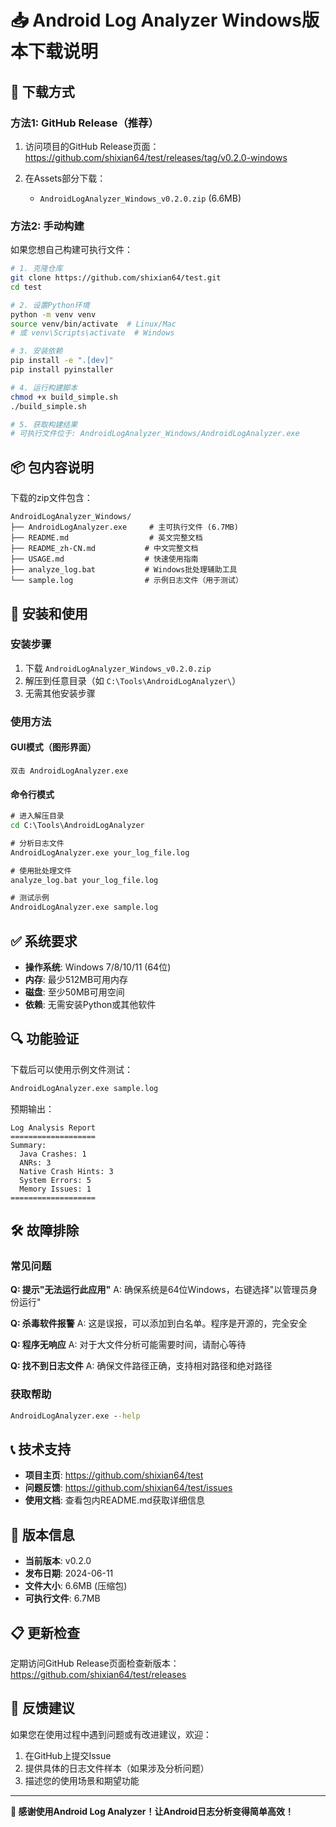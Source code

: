 # 📥 Android Log Analyzer Windows版本下载说明

## 🎯 下载方式

### 方法1: GitHub Release（推荐）
1. 访问项目的GitHub Release页面：
   https://github.com/shixian64/test/releases/tag/v0.2.0-windows

2. 在Assets部分下载：
   - `AndroidLogAnalyzer_Windows_v0.2.0.zip` (6.6MB)

### 方法2: 手动构建
如果您想自己构建可执行文件：

```bash
# 1. 克隆仓库
git clone https://github.com/shixian64/test.git
cd test

# 2. 设置Python环境
python -m venv venv
source venv/bin/activate  # Linux/Mac
# 或 venv\Scripts\activate  # Windows

# 3. 安装依赖
pip install -e ".[dev]"
pip install pyinstaller

# 4. 运行构建脚本
chmod +x build_simple.sh
./build_simple.sh

# 5. 获取构建结果
# 可执行文件位于: AndroidLogAnalyzer_Windows/AndroidLogAnalyzer.exe
```

## 📦 包内容说明

下载的zip文件包含：

```
AndroidLogAnalyzer_Windows/
├── AndroidLogAnalyzer.exe     # 主可执行文件 (6.7MB)
├── README.md                  # 英文完整文档
├── README_zh-CN.md           # 中文完整文档
├── USAGE.md                  # 快速使用指南
├── analyze_log.bat           # Windows批处理辅助工具
└── sample.log                # 示例日志文件（用于测试）
```

## 🚀 安装和使用

### 安装步骤
1. 下载 `AndroidLogAnalyzer_Windows_v0.2.0.zip`
2. 解压到任意目录（如 `C:\Tools\AndroidLogAnalyzer\`）
3. 无需其他安装步骤

### 使用方法

#### GUI模式（图形界面）
```
双击 AndroidLogAnalyzer.exe
```

#### 命令行模式
```cmd
# 进入解压目录
cd C:\Tools\AndroidLogAnalyzer

# 分析日志文件
AndroidLogAnalyzer.exe your_log_file.log

# 使用批处理文件
analyze_log.bat your_log_file.log

# 测试示例
AndroidLogAnalyzer.exe sample.log
```

## ✅ 系统要求

- **操作系统**: Windows 7/8/10/11 (64位)
- **内存**: 最少512MB可用内存
- **磁盘**: 至少50MB可用空间
- **依赖**: 无需安装Python或其他软件

## 🔍 功能验证

下载后可以使用示例文件测试：

```cmd
AndroidLogAnalyzer.exe sample.log
```

预期输出：
```
Log Analysis Report
===================
Summary:
  Java Crashes: 1
  ANRs: 3
  Native Crash Hints: 3
  System Errors: 5
  Memory Issues: 1
===================
```

## 🛠️ 故障排除

### 常见问题

**Q: 提示"无法运行此应用"**
A: 确保系统是64位Windows，右键选择"以管理员身份运行"

**Q: 杀毒软件报警**
A: 这是误报，可以添加到白名单。程序是开源的，完全安全

**Q: 程序无响应**
A: 对于大文件分析可能需要时间，请耐心等待

**Q: 找不到日志文件**
A: 确保文件路径正确，支持相对路径和绝对路径

### 获取帮助
```cmd
AndroidLogAnalyzer.exe --help
```

## 📞 技术支持

- **项目主页**: https://github.com/shixian64/test
- **问题反馈**: https://github.com/shixian64/test/issues
- **使用文档**: 查看包内README.md获取详细信息

## 🔄 版本信息

- **当前版本**: v0.2.0
- **发布日期**: 2024-06-11
- **文件大小**: 6.6MB (压缩包)
- **可执行文件**: 6.7MB

## 📋 更新检查

定期访问GitHub Release页面检查新版本：
https://github.com/shixian64/test/releases

## 🙏 反馈建议

如果您在使用过程中遇到问题或有改进建议，欢迎：

1. 在GitHub上提交Issue
2. 提供具体的日志文件样本（如果涉及分析问题）
3. 描述您的使用场景和期望功能

---

**🎉 感谢使用Android Log Analyzer！让Android日志分析变得简单高效！**
